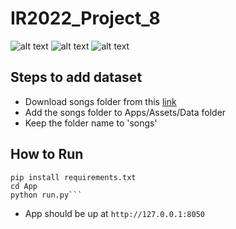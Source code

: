 # IR2022_Project_8

![alt text](https://github.com/AbhinavSE/IR2022_Project_8/blob/master/App/assets/1.png?raw=true)
![alt text](https://github.com/AbhinavSE/IR2022_Project_8/blob/master/App/assets/2.png?raw=true)
![alt text](https://github.com/AbhinavSE/IR2022_Project_8/blob/master/App/assets/3.png?raw=true)

## Steps to add dataset
- Download songs folder from this [link](https://drive.google.com/drive/folders/1lXHVGBgL0FvHOf4Ao_TrrSPdvhRq-iwq?usp=sharing)
- Add the songs folder to Apps/Assets/Data folder
- Keep the folder name to 'songs'

## How to Run
    pip install requirements.txt
    cd App
    python run.py```

- App should be up at ```http://127.0.0.1:8050```
